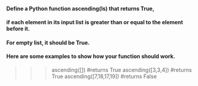 #### Define a Python function ascending(ls) that returns True,
#### if each element in its input list is greater than or equal to the element before it.
#### For empty list, it should be True.

#### Here are some examples to show how your function should work.
>>> ascending([]) #returns True
>>> ascending([3,3,4]) #returns True
>>> ascending([7,18,17,19]) #returns False
